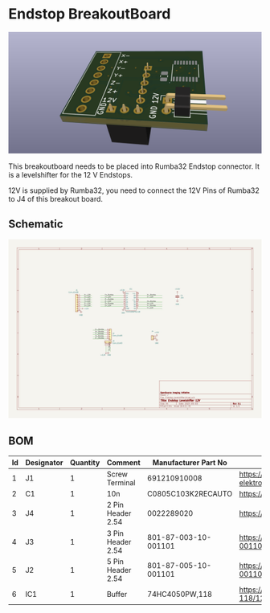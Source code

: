 # Endstop BreakoutBoard

![Breakout Board](docs/breakoutboard.png)

This breakoutboard needs to be placed into Rumba32 Endstop connector. It is a levelshifter for the 12 V Endstops. 

12V is supplied by Rumba32, you need to connect the 12V Pins of Rumba32 to J4 of this breakout board.



## Schematic

![Schematic](docs/schematic.png)


## BOM

| ld 	| Designator 	| Quantity 	| Comment           	| Manufacturer Part No 	| Link Digikey                                                                          	|
|----	|------------	|----------	|-------------------	|----------------------	|---------------------------------------------------------------------------------------	|
| 1  	| J1         	| 1        	| Screw Terminal    	| 691210910008         	| https://www.digikey.de/de/products/detail/w%C3%BCrth-elektronik/691210910008/11478428 	|
| 2  	| C1         	| 1        	| 10n               	| C0805C103K2RECAUTO   	| https://www.digikey.de/de/products/detail/kemet/C0805C103K2RECAUTO/8646745            	|
| 3  	| J4         	| 1        	| 2 Pin Header 2.54 	| 0022289020           	| https://www.digikey.de/de/products/detail/molex/0022289020/3158803                    	|
| 4  	| J3         	| 1        	| 3 Pin Header 2.54 	| 801-87-003-10-001101	| https://www.digikey.de/de/products/detail/preci-dip/801-87-003-10-001101/3757430      	|
| 5  	| J2         	| 1        	| 5 Pin Header 2.54 	| 801-87-005-10-001101 	| https://www.digikey.de/de/products/detail/preci-dip/801-87-005-10-001101/3757433      	|
| 6  	| IC1        	| 1        	| Buffer            	| 74HC4050PW,118       	| https://www.digikey.de/de/products/detail/nexperia-usa-inc/74HC4050PW-118/1230398     	|


